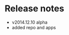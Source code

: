 Release notes
=============================================
* v2014.12.10 alpha
 * added repo and apps